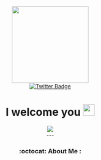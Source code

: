 <div id="header" align="center">
  <img src="https://media.giphy.com/media/fvx95jkua5th3YeThr/giphy.gif" width="200" height="200">
<div id="badges">
<a href="https://x.com/Vitl555">
    <img src="https://img.shields.io/badge/Twitter-blue?style=for-the-badge&logo=twitter&logoColor=white" alt="Twitter Badge"/>
  </a>
</div>
<img src="https://komarev.com/ghpvc/?username=SVG555&style=flat-square&color=blue" alt=""/> 
<h1>
  I welcome you
  <img src="https://media.giphy.com/media/hvRJCLFzcasrR4ia7z/giphy.gif" width="30px"/>
</h1>
<div align="center">
  <img src="https://media.giphy.com/media/SWoSkN6DxTszqIKEqv/giphy.gif?cid=ecf05e47gnfdgy4ql7zvyxnbbxz3jtp88k2yyn3txv5cdgrp&ep=v1_gifs_related&rid=giphy.gif&ct=g"/>
</div>
---

### :octocat: About Me :





